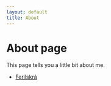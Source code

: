 ```yaml
---
layout: default
title: About
---
```

# About page

This page tells you a little bit about me.
* [Ferilskrá](https://github.com/Bjarkikop)